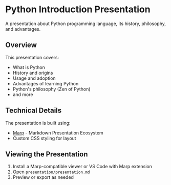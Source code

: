 # Python Introduction Presentation

A presentation about Python programming language, its history, philosophy, and advantages.

## Overview

This presentation covers:
- What is Python
- History and origins
- Usage and adoption
- Advantages of learning Python
- Python's philosophy (Zen of Python)
- and more

## Technical Details

The presentation is built using:
- [Marp](https://marp.app/) - Markdown Presentation Ecosystem
- Custom CSS styling for layout

## Viewing the Presentation

1. Install a Marp-compatible viewer or VS Code with Marp extension
2. Open `presentation/presentation.md`
3. Preview or export as needed
